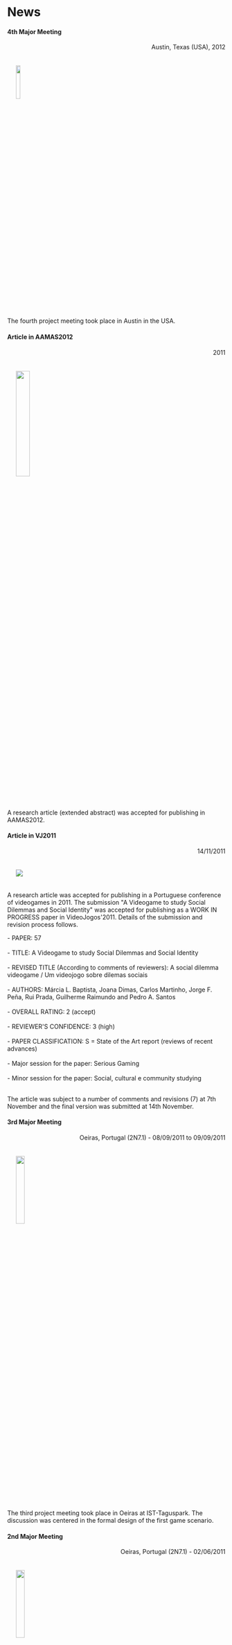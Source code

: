 # News
<p></p>

<p></p> 

<div class="news alpha">
     <h4>4th Major Meeting</h4>
     <p align="right">Austin, Texas (USA), 2012</p>
     <p>
     <img class="logo" hspace="20" vspace="20" src="images/austin.jpg" width="14%"> </img>
     </p>
     <p>The fourth project meeting took place in Austin in the USA.</p>
     <p></p>
     <p></p>
</div>
<p></p>

<div class="news alpha">
     <h4>Article in AAMAS2012</h4>
     <p align="right">2011</p>
     <p>
     <img class="logo" hspace="20" vspace="20" src="images/aamas2012.png" width="25%"> </img>
     </p>
     <p>A research article (extended abstract) was accepted for publishing in AAMAS2012.</p>
     <p></p>
     <p></p>
</div>
<p></p>

<div class="news alpha">
     <h4>Article in VJ2011</h4>
     <p align="right">14/11/2011</p>
     <p>
     <img class="logo" hspace="20" vspace="20" src="images/vj2011.png"> </img>
     </p>
     <p>A research article was accepted for publishing in a Portuguese conference of videogames in 2011. The submission "A Videogame to study Social Dilemmas and Social Identity"  was accepted for publishing as a WORK IN PROGRESS paper in VideoJogos'2011. Details of the submission and revision process follows.</p>
     <p>- PAPER: 57<br></br>
     - TITLE: A Videogame to study Social Dilemmas and Social Identity<br></br>
     - REVISED TITLE (According to comments of reviewers): A social dilemma videogame / Um videojogo sobre dilemas sociais<br></br>
     - AUTHORS: Márcia L. Baptista, Joana Dimas, Carlos Martinho, Jorge F. Peña, Rui Prada, Guilherme Raimundo and Pedro A. Santos<br></br>
     - OVERALL RATING: 2 (accept)<br></br>
     - REVIEWER'S CONFIDENCE: 3 (high)<br></br>
     - PAPER CLASSIFICATION: S = State of the Art report (reviews of recent advances)<br></br>
     - Major session for the paper: Serious Gaming<br></br>
     - Minor session for the paper: Social, cultural e community studying<br></br>
     </p>
     <p>The article was subject to a number of comments and revisions (7) at 7th November and the final version was submitted at 14th November.</p>  
</div>
<p></p>


<div class="news alpha">
     <h4>3rd Major Meeting</h4>
     <p align="right">Oeiras, Portugal (2N7.1) - 08/09/2011 to 09/09/2011</p>
     <p>
     <img class="logo" hspace="20" vspace="20" src="images/tagus001.jpg" width="20%"> </img>
     </p>
     <p>The third project meeting took place in Oeiras at IST-Taguspark. The discussion was centered in the formal design of the first game scenario.</p>
     <p></p>
     <p></p>
</div>
<p></p>

<div class="news alpha">
     <h4>2nd Major Meeting</h4>
     <p align="right">Oeiras, Portugal (2N7.1) - 02/06/2011</p>
     <p>
     <img class="logo" hspace="20" vspace="20" src="images/tagus001.jpg" width="20%"> </img>
     </p>
     <p>A project meeting was held in Portugal with the following goals:</p> 
     <p> - Review of the project progress <br></br>
     - Discussion of the research challenges of the project <br></br>
     - Design of the game base scenario and satellite scenarios <br></br>
     - Management of the INVITE website <br></br>
     - Discussion of other open issues</p>
</div>
<p></p>

<div class="news alpha">
     <h4>Colab Newsletter</h4>
     <p align="right">2011</p>
     <p>
     <img class="logo" hspace="20" vspace="20" src="images/austin.jpg" width="14%"> </img>
     </p>
     <p>INVITE was selected for the R&D Project Highlight in the June issue of the CoLab Square Newsletter.</p>
     <p></p>
     <p></p>
</div>
<p></p>

<div class="news alpha">
     <h4>2nd Major Meeting</h4>
     <p align="right">2011</p>
     <p>
     <img class="logo" hspace="20" vspace="20" src="images/austin.jpg" width="14%"> </img>
     </p>
     <p>The second project meeting took place in Austin at UT-Austin. The discussion was centered in the project requirements.</p>
     <p></p>
     <p></p>
</div>
<p></p>

